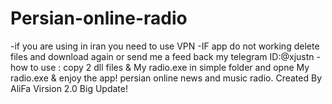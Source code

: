 # Persian-online-radio 
-if you are using in iran you need to use VPN 
-IF app do not working delete files and download again or send me a feed back my telegram ID:@xjustn
-how to use : copy  2 dll files & My radio.exe in simple folder and opne My radio.exe & enjoy the app!
persian online news and music radio.
Created By AliFa
Virsion 2.0 Big Update!
